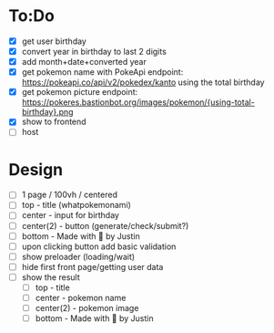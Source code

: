# To:Do

* [x] get user birthday
* [x] convert year in birthday to last 2 digits
* [x] add month+date+converted year
* [x] get pokemon name with PokeApi endpoint: https://pokeapi.co/api/v2/pokedex/kanto using the total birthday
* [x] get pokemon picture endpoint: https://pokeres.bastionbot.org/images/pokemon/{using-total-birthday}.png
* [x] show to frontend
* [ ] host

# Design

* [ ] 1 page / 100vh / centered
* [ ] top - title (whatpokemonami)
* [ ] center - input for birthday
* [ ] center(2) - button (generate/check/submit?)
* [ ] bottom - Made with 💜 by Justin
* [ ] upon clicking button add basic validation
* [ ] show preloader (loading/wait)
* [ ] hide first front page/getting user data
* [ ] show the result
  * [ ] top - title
  * [ ] center - pokemon name
  * [ ] center(2) - pokemon image
  * [ ] bottom - Made with 💜 by Justin